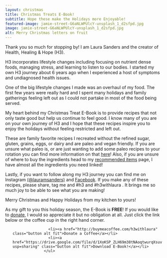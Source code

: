 ```yaml
---
layout: christmas
title: Christmas Treats E-Book!
subtitle: Hope these make the Holidays more Enjoyable!
featured-image: jamie-street-G6aNLWPUlcY-unsplash_1_d2sfpd.jpg
image: jamie-street-G6aNLWPUlcY-unsplash_1_d2sfpd.jpg
alt: Merry Christmas letters on fruit
---
```

Thank you so much for stopping by! I am Laura Sanders and the creator of Health, Healing & Hope (H3).

H3 incorporates lifestyle changes including focusing on nutrient dense foods, managing stress, and learning to listen to our bodies. I started my own H3 journey about 6 years ago when I experienced a host of symptoms and undiagnosed health issues.

One of the big lifestyle changes I made was an overhaul of my food. The first few years were really hard and I spent many holidays and family gatherings feeling left out as I could not partake in most of the food being served.

My heart behind my Christmas Treat E-Book is to provide recipes that not only taste good but help us continue to feel good. I know many of you are on your own journey of H3 and I hope that these recipes inspire you to enjoy the holidays without feeling restricted and left out.

These are family favorite recipes I recreated without the refined sugar, gluten, grains, eggs, or dairy and are paleo and vegan friendly. If you are unsure what paleo is, or are just wanting to add some paleo recipes to your rotation you can find more information on that [here](https://h3withlaura.com/2020/10/13/paleo-101/)! Also, if you are unsure of where to buy the ingredients head to my [recommended items](https://h3withlaura.com/recommended-items/) page, I have almost all the ingredients you need linked!

Lastly, if you want to follow along my H3 journey you can find me on Instagram [(@lauramsanders)](https://www.instagram.com/lauramsanders/) and [Facebook](https://www.facebook.com/h3withlaura). If you make any of these recipes, please share, tag me and #h3 and #h3withlaura . It brings me so much joy to be able to see what you are making!

Merry Christmas and Happy Holidays from my kitchen to yours!

As my gift to you this holiday season, the E-Book is **FREE**!
If you would like to [donate](http://buymeacoffee.com/h3withlaura), I would so appreciate it but no obligation at all. Just click the link below or the coffee cup in the right hand corner.


<script data-name="BMC-Widget" src="https://cdnjs.buymeacoffee.com/1.0.0/widget.prod.min.js" data-id="h3withlaura" data-description="Support me on Buy me a coffee!" data-message="Thank you for visiting. Feel free to donate a coffee if you find value in the content!" data-color="#f0f0f0" data-position="Right" data-x_margin="18" data-y_margin="18"></script>


<ul class="actions fit">

                    <li><a href="http://buymeacoffee.com/h3withlaura" class="button alt fit">Donate a Coffee</a></li>
                    <li><a href="https://drive.google.com/file/d/1XoKSP_ZLH69m38tNAoqtwurqXsuva4Ki/view?usp=sharing" class="button alt fit">Download E-Book!</a></li>
                  </ul>
